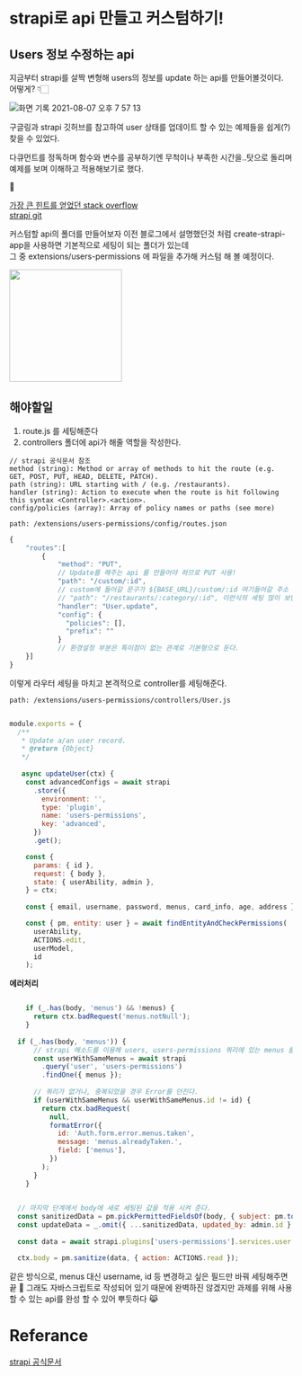 # strapi로 api 만들고 커스텀하기!

## Users 정보 수정하는 api
지금부터 strapi를 살짝 변형해 users의 정보를 update 하는 api를 만들어볼것이다.<br />
어떻게? 👇🏻

![화면 기록 2021-08-07 오후 7 57 13](https://user-images.githubusercontent.com/61695175/128597947-771a925d-f922-42f4-a870-0ac6bbf76088.gif)

구글링과 strapi 깃허브를 참고하여 user 상태를 업데이트 할 수 있는 예제들을 쉽게(?) 찾을 수 있었다.

다큐먼트를 정독하며 함수와 변수를 공부하기엔 무척이나 부족한 시간을..탓으로 돌리며
예제를 보며 이해하고 적용해보기로 했다.

👀

[가장 큰 힌트를 얻었던 stack overflow](https://stackoverflow.com/questions/65973564/change-user-password-in-strapi) <br />
[strapi git](https://github.com/strapi/strapi/blob/master/packages/strapi-plugin-users-permissions/controllers/user/admin.js) 



커스텀할 api의 폴더를 만들어보자 이전 블로그에서 설명했던것 처럼 create-strapi-app을 사용하면 기본적으로 세팅이 되는 폴더가 있는데<br />
그 중 extensions/users-permissions 에 파일을 추가해 커스텀 해 볼 예정이다.

<image src="https://user-images.githubusercontent.com/61695175/128598028-cf0ccbbc-f012-461b-8274-b07a3a1eed6e.png" width="200px"/>


## 해야할일
1. route.js 를 세팅해준다
2. controllers 폴더에 api가 해줄 역할을 작성한다.

```
// strapi 공식문서 참조
method (string): Method or array of methods to hit the route (e.g. GET, POST, PUT, HEAD, DELETE, PATCH).
path (string): URL starting with / (e.g. /restaurants).
handler (string): Action to execute when the route is hit following this syntax <Controller>.<action>.
config/policies (array): Array of policy names or paths (see more)
```

```path: /extensions/users-permissions/config/routes.json```

```javascript
{
    "routes":[
        {
            "method": "PUT",
            // Update를 해주는 api 를 만들어야 하므로 PUT 사용!
            "path": "/custom/:id",
            // custom에 들어갈 문구가 ${BASE_URL}/custom/:id 여기들어갈 주소 정보가 될 것이다~!
            // "path": "/restaurants/:category/:id", 이런식의 세팅 많이 보던 구조다..!
            "handler": "User.update",
            "config": {
              "policies": [],
              "prefix": ""
            }
            // 환경설정 부분은 특이점이 없는 관계로 기본형으로 둔다.
    }]
}
```

이렇게 라우터 세팅을 마치고 본격적으로 controller를 세팅해준다.

```path: /extensions/users-permissions/controllers/User.js```

```javascript

module.exports = {
  /**
   * Update a/an user record.
   * @return {Object}
   */
  
   async updateUser(ctx) {
    const advancedConfigs = await strapi
      .store({
        environment: '',
        type: 'plugin',
        name: 'users-permissions',
        key: 'advanced',
      })
      .get();

    const {
      params: { id },
      request: { body },
      state: { userAbility, admin },
    } = ctx;
    
    const { email, username, password, menus, card_info, age, address } = body;

    const { pm, entity: user } = await findEntityAndCheckPermissions(
      userAbility,
      ACTIONS.edit,
      userModel,
      id
    );

```

**에러처리**
```javascript

    if (_.has(body, 'menus') && !menus) {
      return ctx.badRequest('menus.notNull');
    }
    
  if (_.has(body, 'menus')) {
      // strapi 메소드를 이용해 users, users-permissions 쿼리에 있는 menus 를찾는다
      const userWithSameMenus = await strapi
        .query('user', 'users-permissions')
        .findOne({ menus });
        
      // 쿼리가 없거나, 중복되었을 경우 Error를 던진다.
      if (userWithSameMenus && userWithSameMenus.id != id) {
        return ctx.badRequest(
          null,
          formatError({
            id: 'Auth.form.error.menus.taken',
            message: 'menus.alreadyTaken.',
            field: ['menus'],
          })
        );
      }
    }
    
````

```javascript
  // 마지막 단계에서 body에 새로 세팅된 값을 적용 시켜 준다.
  const sanitizedData = pm.pickPermittedFieldsOf(body, { subject: pm.toSubject(user) });
  const updateData = _.omit({ ...sanitizedData, updated_by: admin.id }, 'created_by');
    
  const data = await strapi.plugins['users-permissions'].services.user.edit({ id }, updateData);

  ctx.body = pm.sanitize(data, { action: ACTIONS.read });
```

같은 방식으로, menus 대신 username, id 등 변경하고 싶은 필드만 바꿔 세팅해주면 끝 👏
그래도 자바스크립트로 작성되어 있기 때문에 완벽하진 않겠지만 과제를 위해 사용할 수 있는 api를 완성 할 수 있어 뿌듯하다 😹



# Referance
[strapi 공식문서](https://strapi.io/documentation/developer-docs/latest/development/backend-customization.html#routing)
